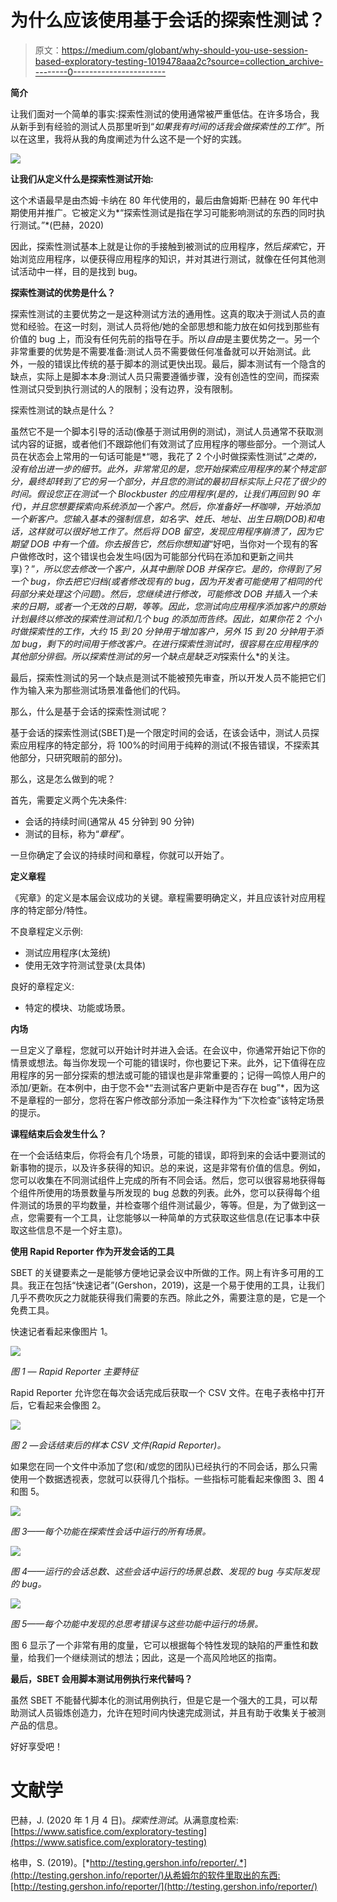 # 为什么应该使用基于会话的探索性测试？

> 原文：<https://medium.com/globant/why-should-you-use-session-based-exploratory-testing-1019478aaa2c?source=collection_archive---------0----------------------->

**简介**

让我们面对一个简单的事实:探索性测试的使用通常被严重低估。在许多场合，我从新手到有经验的测试人员那里听到“*如果我有时间的话我会做探索性的工作*”。所以在这里，我将从我的角度阐述为什么这不是一个好的实践。

![](img/4c8ca0a79bb2e6a5c6afefadebc09dc3.png)

**让我们从定义什么是探索性测试开始:**

这个术语最早是由杰姆·卡纳在 80 年代使用的，最后由詹姆斯·巴赫在 90 年代中期使用并推广。它被定义为*“探索性测试是指在学习可能影响测试的东西的同时执行测试。”*(巴赫，2020)

因此，探索性测试基本上就是让你的手接触到被测试的应用程序，然后*探索*它，开始浏览应用程序，以便获得应用程序的知识，并对其进行测试，就像在任何其他测试活动中一样，目的是找到 bug。

**探索性测试的优势是什么？**

探索性测试的主要优势之一是这种测试方法的通用性。这真的取决于测试人员的直觉和经验。在这一时刻，测试人员将他/她的全部思想和能力放在如何找到那些有价值的 bug 上，而没有任何先前的指导在手。所以*自由*是主要优势之一。另一个非常重要的优势是不需要准备:测试人员不需要做任何准备就可以开始测试。此外，一般的错误比传统的基于脚本的测试更快出现。最后，脚本测试有一个隐含的缺点，实际上是脚本本身:测试人员只需要遵循步骤，没有创造性的空间，而探索性测试只受到执行测试的人的限制；没有边界，没有限制。

探索性测试的缺点是什么？

虽然它不是一个脚本引导的活动(像基于测试用例的测试)，测试人员通常不获取测试内容的证据，或者他们不跟踪他们有效测试了应用程序的哪些部分。一个测试人员在状态会上常用的一句话可能是*“嗯，我花了 2 个小时做探索性测试”*之类的，没有给出进一步的细节。此外，非常常见的是，您开始探索应用程序的某个特定部分，最终却转到了它的另一个部分，并且您的测试的最初目标实际上只花了很少的时间。假设您正在测试一个 Blockbuster 的应用程序(是的，让我们再回到 90 年代)，并且您想要探索向系统添加一个客户。然后，你准备好一杯咖啡，开始添加一个新客户。您输入基本的强制信息，如名字、姓氏、地址、出生日期(DOB)和电话，这样就可以很好地工作了。然后将 DOB 留空，发现应用程序崩溃了，因为它期望 DOB 中有一个值。你去报告它，然后你想知道*“好吧，当你对一个现有的客户做修改时，这个错误也会发生吗(因为可能部分代码在添加和更新之间共享)？”*，所以您去修改一个客户，从其中删除 DOB 并保存它。是的，你得到了另一个 bug，你去把它归档(或者修改现有的 bug，因为开发者可能使用了相同的代码部分来处理这个问题)。然后，您继续进行修改，可能修改 DOB 并插入一个未来的日期，或者一个无效的日期，等等。因此，您测试向应用程序添加客户的原始计划最终以修改的探索性测试和几个 bug 的添加而告终。因此，如果你花 2 个小时做探索性的工作，大约 15 到 20 分钟用于增加客户，另外 15 到 20 分钟用于添加 bug，剩下的时间用于修改客户。在进行探索性测试时，很容易在应用程序的其他部分徘徊。所以探索性测试的另一个缺点是缺乏对*探索什么*的关注。

最后，探索性测试的另一个缺点是测试不能被预先审查，所以开发人员不能把它们作为输入来为那些测试场景准备他们的代码。

那么，什么是基于会话的探索性测试呢？

基于会话的探索性测试(SBET)是一个限定时间的会话，在该会话中，测试人员探索应用程序的特定部分，将 100%的时间用于纯粹的测试(不报告错误，不探索其他部分，只研究眼前的部分)。

那么，这是怎么做到的呢？

首先，需要定义两个先决条件:

*   会话的持续时间(通常从 45 分钟到 90 分钟)
*   测试的目标，称为“*章程*”。

一旦你确定了会议的持续时间和章程，你就可以开始了。

**定义章程**

《宪章》的定义是本届会议成功的关键。章程需要明确定义，并且应该针对应用程序的特定部分/特性。

不良章程定义示例:

*   测试应用程序(太笼统)
*   使用无效字符测试登录(太具体)

良好的章程定义:

*   特定的模块、功能或场景。

**内场**

一旦定义了章程，您就可以开始计时并进入会话。在会议中，你通常开始记下你的情景或想法。每当你发现一个可能的错误时，你也要记下来。此外，记下值得在应用程序的另一部分探索的想法或可能的错误也是非常重要的；记得一鸣惊人用户的添加/更新。在本例中，由于您不会*“去测试客户更新中是否存在 bug”*，因为这不是章程的一部分，您将在客户修改部分添加一条注释作为“下次检查”该特定场景的提示。

**课程结束后会发生什么？**

在一个会话结束后，你将会有几个场景，可能的错误，即将到来的会话中要测试的新事物的提示，以及许多获得的知识。总的来说，这是非常有价值的信息。例如，您可以收集在不同测试组件上完成的所有不同会话。然后，您可以很容易地获得每个组件所使用的场景数量与所发现的 bug 总数的列表。此外，您可以获得每个组件测试的场景的平均数量，并检查哪个组件测试最少，等等。但是，为了做到这一点，您需要有一个工具，让您能够以一种简单的方式获取这些信息(在记事本中获取这些信息不是一个好主意)。

**使用 Rapid Reporter 作为开发会话的工具**

SBET 的关键要素之一是能够方便地记录会议中所做的工作。网上有许多可用的工具。我正在包括“快速记者”(Gershon，2019)，这是一个易于使用的工具，让我们几乎不费吹灰之力就能获得我们需要的东西。除此之外，需要注意的是，它是一个免费工具。

快速记者看起来像图片 1。

![](img/0e678e39dbe52aac0f0f9c7720eef25a.png)

*图 1 — Rapid Reporter 主要特征*

Rapid Reporter 允许您在每次会话完成后获取一个 CSV 文件。在电子表格中打开后，它看起来会像图 2。

![](img/1bafdf29b1a86addf42a378fe29f0415.png)

*图 2 —会话结束后的样本 CSV 文件(Rapid Reporter)。*

如果您在同一个文件中添加了您(和/或您的团队)已经执行的不同会话，那么只需使用一个数据透视表，您就可以获得几个指标。一些指标可能看起来像图 3、图 4 和图 5。

![](img/1dc39393bdbb8c6afe057e04b5bd340f.png)

*图 3——每个功能在探索性会话中运行的所有场景。*

![](img/073d95c990a3966b3d1c007b5219aff8.png)

*图 4——运行的会话总数、这些会话中运行的场景总数、发现的 bug 与实际发现的 bug。*

![](img/2f3bd2ca3019f593c57dd4ccbd3ae9df.png)

*图 5——每个功能中发现的总思考错误与这些功能中运行的场景。*

图 6 显示了一个非常有用的度量，它可以根据每个特性发现的缺陷的严重性和数量，给我们一个继续测试的想法；因此，这是一个高风险地区的指南。

**最后，SBET 会用脚本测试用例执行来代替吗？**

虽然 SBET 不能替代脚本化的测试用例执行，但是它是一个强大的工具，可以帮助测试人员锻炼创造力，允许在短时间内快速完成测试，并且有助于收集关于被测产品的信息。

好好享受吧！

# 文献学

巴赫，J. (2020 年 1 月 4 日)。*探索性测试*。从满意度检索:[https://www.satisfice.com/exploratory-testing](https://www.satisfice.com/exploratory-testing)

格申，S. (2019)。[*http://testing.gershon.info/reporter/.*](http://testing.gershon.info/reporter/)从希姆尔的软件里取出的东西:[http://testing.gershon.info/reporter/](http://testing.gershon.info/reporter/)